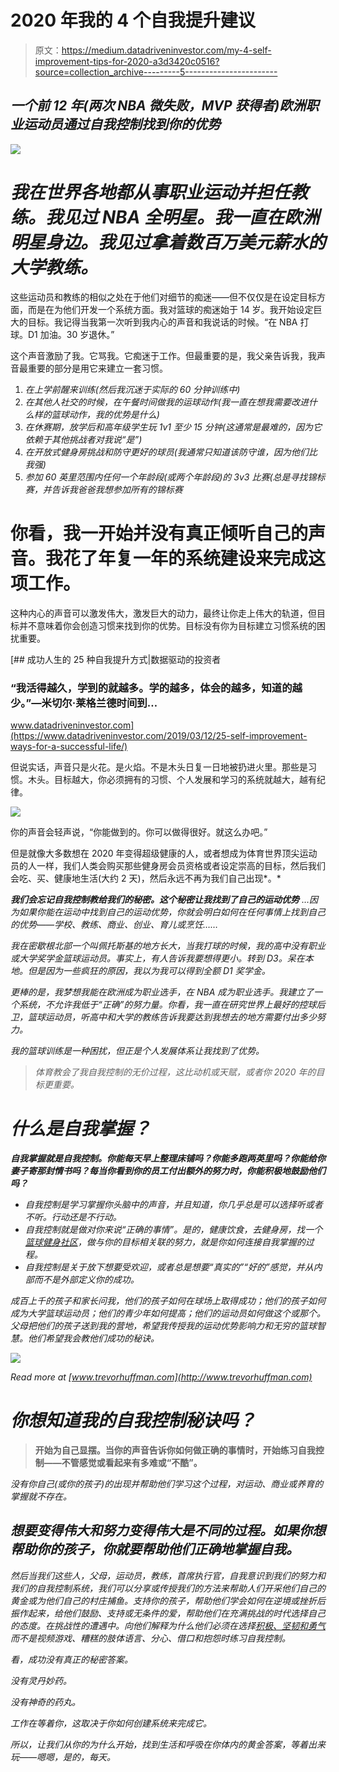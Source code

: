 # 2020 年我的 4 个自我提升建议

> 原文：<https://medium.datadriveninvestor.com/my-4-self-improvement-tips-for-2020-a3d3420c0516?source=collection_archive---------5----------------------->

## ***一个前 12 年(两次 NBA 微失败，MVP 获得者)欧洲职业运动员通过自我控制找到你的优势***

![](img/8e8499943bc74b1988cec62200623250.png)

# ***我在世界各地都从事职业运动并担任教练。我见过 NBA 全明星。我一直在欧洲明星身边。我见过拿着数百万美元薪水的大学教练。***

这些运动员和教练的相似之处在于他们对细节的痴迷——但不仅仅是在设定目标方面，而是在为他们开发一个系统方面。我对篮球的痴迷始于 14 岁。我开始设定巨大的目标。我记得当我第一次听到我内心的声音和我说话的时候。“在 NBA 打球。D1 加油。30 岁退休。”

这个声音激励了我。它骂我。它痴迷于工作。但最重要的是，我父亲告诉我，我声音最重要的部分是用它来建立一套习惯。

1.  *在上学前醒来训练(然后我沉迷于实际的 60 分钟训练中)*
2.  *在其他人社交的时候，在午餐时间做我的运球动作(我一直在想我需要改进什么样的篮球动作，我的优势是什么)*
3.  *在休赛期，放学后和高年级学生玩 1v1 至少 15 分钟(这通常是最难的，因为它依赖于其他挑战者对我说“是”)*
4.  *在开放式健身房挑战和防守更好的球员(我通常只知道该防守谁，因为他们比我强)*
5.  *参加 60 英里范围内任何一个年龄段(或两个年龄段)的 3v3 比赛(总是寻找锦标赛，并告诉我爸爸我想参加所有的锦标赛*

# 你看，我一开始并没有真正倾听自己的声音。我花了年复一年的系统建设来完成这项工作。

这种内心的声音可以激发伟大，激发巨大的动力，最终让你走上伟大的轨道，但目标并不意味着你会创造习惯来找到你的优势。目标没有你为目标建立习惯系统的困扰重要。

[](https://www.datadriveninvestor.com/2019/03/12/25-self-improvement-ways-for-a-successful-life/) [## 成功人生的 25 种自我提升方式|数据驱动的投资者

### “我活得越久，学到的就越多。学的越多，体会的越多，知道的越少。”―米切尔·莱格兰德时间到…

www.datadriveninvestor.com](https://www.datadriveninvestor.com/2019/03/12/25-self-improvement-ways-for-a-successful-life/) 

但说实话，声音只是火花。是火焰。不是木头日复一日地被扔进火里。那些是习惯。木头。目标越大，你必须拥有的习惯、个人发展和学习的系统就越大，越有纪律。

![](img/6a37a97ddea445340556d655dba18fae.png)

你的声音会轻声说，“你能做到的。你可以做得很好。就这么办吧。”

但是就像大多数想在 2020 年变得超级健康的人，或者想成为体育世界顶尖运动员的人一样，我们人类会购买那些健身房会员资格或者设定崇高的目标，然后我们会吃、买、健康地生活(大约 2 天)，然后永远不再为我们自己出现*。*

***我们会忘记自我控制教给我们的秘密。这个秘密让我找到了自己的运动优势** …因为如果你能在运动中找到自己的运动优势，你就会明白如何在任何事情上找到自己的优势——学校、教练、商业、创业、育儿或烹饪……*

*我在密歇根北部一个叫佩托斯基的地方长大，当我打球的时候，我的高中没有职业或大学奖学金篮球运动员。事实上，有人告诉我要想得更小。转到 D3。呆在本地。但是因为一些疯狂的原因，我以为我可以得到全额 D1 奖学金。*

*更棒的是，我梦想我能在欧洲成为职业选手，在 NBA 成为职业选手。我建立了一个系统，不允许我低于“正确”的努力量。你看，我一直在研究世界上最好的控球后卫，篮球运动员，听高中和大学的教练告诉我要达到我想去的地方需要付出多少努力。*

*我的篮球训练是一种困扰，但正是个人发展体系让我找到了优势。*

> *体育教会了我自我控制的无价过程，这比动机或天赋，或者你 2020 年的目标更重要。*

# *什么是自我掌握？*

***自我掌握就是自我控制。你能每天早上整理床铺吗？你能多跑两英里吗？你能给你妻子寄那封情书吗？每当你看到你的员工付出额外的努力时，你能积极地鼓励他们吗？***

*   *自我控制是学习掌握你头脑中的声音，并且知道，你几乎总是可以选择听或者不听。行动还是不行动。*
*   *自我控制就是做对你来说“正确的事情”。是的，健康饮食，去健身房，找一个[篮球健身社区](http://www.swishhouse.com/)，做与你的目标相关联的努力，就是你如何连接自我掌握的过程。*
*   *自我控制是关于放下想要受欢迎，或者总是想要“真实的”“好的”感觉，并从内部而不是外部定义你的成功。*

*成百上千的孩子和家长问我，他们的孩子如何在球场上取得成功；他们的孩子如何成为大学篮球运动员；他们的青少年如何提高；他们的运动员如何做这个或那个。父母把他们的孩子送到我的营地，希望我传授我的运动优势影响力和无穷的篮球智慧。他们希望我会教他们成功的秘诀。*

*![](img/af56f0faae2090c94841add1c7e90faf.png)*

*Read more at [www.trevorhuffman.com](http://www.trevorhuffman.com)*

# *你想知道我的自我控制秘诀吗？*

> ****开始为自己显摆。当你的声音告诉你如何做正确的事情时，开始练习自我控制——不管感觉或看起来有多难或“不酷”。****

*没有你自己(或你的孩子)的出现并帮助他们学习这个过程，对运动、商业或养育的掌握就不存在。*

## *想要变得伟大和努力变得伟大是不同的过程。如果你想帮助你的孩子，你就要帮助他们正确地掌握自我。*

*然后当我们这些人，父母，运动员，教练，首席执行官，自我意识到我们的努力和我们的自我控制系统，我们可以分享或传授我们的方法来帮助人们开采他们自己的黄金或为他们自己的村庄捕鱼。支持你的孩子，帮助他们学会如何在逆境或挫折后振作起来，给他们鼓励、支持或无条件的爱，帮助他们在充满挑战的时代选择自己的态度。在挑战性的遭遇中。向他们解释为什么他们必须在选择[积极、坚韧和勇气](https://www.ted.com/talks/angela_lee_duckworth_grit_the_power_of_passion_and_perseverance)而不是视频游戏、糟糕的肢体语言、分心、借口和抱怨时练习自我控制。*

*看，成功没有真正的秘密答案。*

*没有灵丹妙药。*

*没有神奇的药丸。*

*工作在等着你，这取决于你如何创建系统来完成它。*

*所以，让我们从你的为什么开始，找到生活和呼吸在你体内的黄金答案，等着出来玩——*嗯嗯，是的，每天*。*